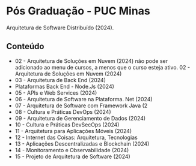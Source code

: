 # Pós Graduação - PUC Minas
 Arquitetura de Software Distribuído (2024).

 ## Conteúdo

 - 02 - Arquitetura de Soluções em Nuvem (2024) não pode ser adicionado ao menu de cursos, a menos que o curso esteja ativo.	02 - Arquitetura de Soluções em Nuvem (2024)
- 03 - Arquitetura de Back End (2024)
- Plataformas Back End - Node.Js (2024)
- 05 - APIs e Web Services (2024)
- 06 - Arquitetura de Software na Plataforma. Net (2024)
- 07 - Arquitetura de Software com Framework Java (2
- 08 - Cultura e Práticas DevOps (2024)
- 09 - Arquitetura de Gerenciamento de Dados (2024)
- 10 - Cultura e Práticas DevSecOps (2024)
- 11 - Arquitetura para Aplicações Móveis (2024)
- 12 - Internet das Coisas: Arquitetura, Tecnologias
- 13 - Aplicações Descentralizadas e Blockchain (2024)
- 14 - Monitoramento e Observabilidade (2024)
- 15 - Projeto de Arquitetura de Software (2024)
  
